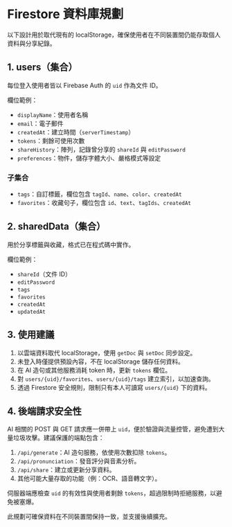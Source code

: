 # Firestore 資料庫規劃

以下設計用於取代現有的 localStorage，確保使用者在不同裝置間仍能存取個人資料與分享紀錄。

## 1. users（集合）
每位登入使用者皆以 Firebase Auth 的 `uid` 作為文件 ID。

欄位範例：
- `displayName`：使用者名稱
- `email`：電子郵件
- `createdAt`：建立時間（`serverTimestamp`）
- `tokens`：剩餘可使用次數
- `shareHistory`：陣列，記錄曾分享的 `shareId` 與 `editPassword`
- `preferences`：物件，儲存字體大小、嚴格模式等設定

### 子集合
- `tags`：自訂標籤，欄位包含 `tagId`、`name`、`color`、`createdAt`
- `favorites`：收藏句子，欄位包含 `id`、`text`、`tagIds`、`createdAt`

## 2. sharedData（集合）
用於分享標籤與收藏，格式已在程式碼中實作。

欄位範例：
- `shareId`（文件 ID）
- `editPassword`
- `tags`
- `favorites`
- `createdAt`
- `updatedAt`

## 3. 使用建議
1. 以雲端資料取代 localStorage，使用 `getDoc` 與 `setDoc` 同步設定。
2. 未登入時僅提供預設內容，不在 localStorage 儲存任何資料。
3. 在 AI 造句或其他服務消耗 token 時，更新 `tokens` 欄位。
4. 對 `users/{uid}/favorites`、`users/{uid}/tags` 建立索引，以加速查詢。
5. 透過 Firestore 安全規則，限制只有本人可讀寫 `users/{uid}` 下的資料。

## 4. 後端請求安全性
AI 相關的 POST 與 GET 請求應一併帶上 `uid`，便於驗證與流量控管，避免遭到大量垃圾攻擊。建議保護的端點包含：
1. `/api/generate`：AI 造句服務，依使用次數扣除 `tokens`。
2. `/api/pronunciation`：發音評分與音素分析。
3. `/api/share`：建立或更新分享資料。
4. 其他可能大量存取的功能（例：OCR、語音轉文字）。

伺服器端應檢查 `uid` 的有效性與使用者剩餘 `tokens`，超過限制時拒絕服務，以避免被塞爆。

此規劃可確保資料在不同裝置間保持一致，並支援後續擴充。 
